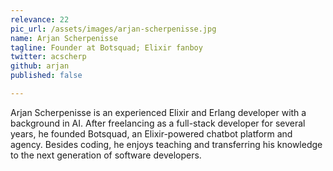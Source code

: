 ```yaml
---
relevance: 22
pic_url: /assets/images/arjan-scherpenisse.jpg
name: Arjan Scherpenisse
tagline: Founder at Botsquad; Elixir fanboy
twitter: acscherp
github: arjan
published: false

---
```

<p>Arjan Scherpenisse is an experienced Elixir and Erlang developer with a background in AI. After freelancing as a full-stack developer for several years, he founded Botsquad, an Elixir-powered chatbot platform and agency. Besides coding, he enjoys teaching and transferring his knowledge to the next generation of software developers.
</p>
